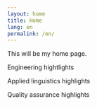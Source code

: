 ```yaml
---
layout: home
title: Home
lang: en
permalink: /en/
---
```


<p class="content-home">This will be my home page.</p>

<div class="content-home eng">
  <p>Engineering hightlights</p>
</div>

<div class="content-home lang">
  <p>Applied linguistics highlights</p>
</div>

<div class="content-home qa">
  <p>Quality assurance highlights</p>
</div>

